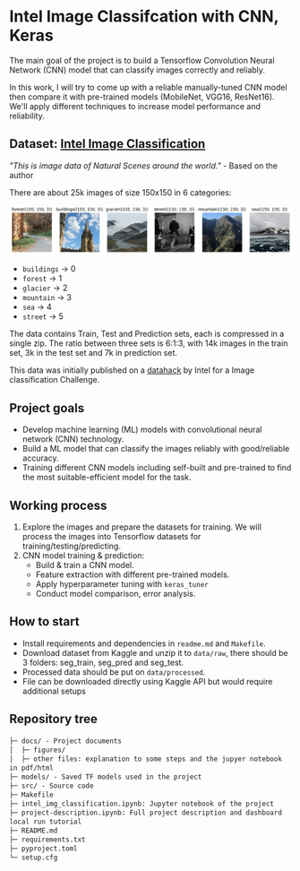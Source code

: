 # Intel Image Classifcation with CNN, Keras

The main goal of the project is to build a Tensorflow Convolution Neural Network (CNN) model that can classify images correctly and reliably.

In this work, I will try to come up with a reliable manually-tuned CNN model then compare it with pre-trained models (MobileNet, VGG16, ResNet16). We'll apply different techniques to increase model performance and reliability.

## Dataset: [Intel Image Classification](https://www.kaggle.com/datasets/puneet6060/intel-image-classification)
*"This is image data of Natural Scenes around the world."* - Based on the author

There are about 25k images of size 150x150 in 6 categories:

![alt text](docs/figures/example_images.png)

- `buildings` -> 0
- `forest` -> 1
- `glacier` -> 2
- `mountain` -> 3
- `sea` -> 4
- `street` -> 5 

The data contains Train, Test and Prediction sets, each is compressed in a single zip. The ratio between three sets is 6:1:3, with 14k images in the train set, 3k in the test set and 7k in prediction set.

This data was initially published on a [datahack](https://datahack.analyticsvidhya.com) by Intel for a Image classification Challenge.

## Project goals
- Develop machine learning (ML) models with convolutional neural network (CNN) technology.
- Build a ML model that can classify the images reliably with good/reliable accuracy.
- Training different CNN models including self-built and pre-trained to find the most suitable-efficient model for the task.

## Working process
1. Explore the images and prepare the datasets for training. We will process the images into Tensorflow datasets for training/testing/predicting.
2. CNN model training & prediction:
    - Build & train a CNN model.
    - Feature extraction with different pre-trained models.
    - Apply hyperparameter tuning with `keras_tuner`
    - Conduct model comparison, error analysis.

## How to start
- Install requirements and dependencies in `readme.md` and `Makefile`.
- Download dataset from Kaggle and unzip it to `data/raw`, there should be 3 folders: seg_train, seg_pred and seg_test.
- Processed data should be put on `data/processed`.
- File can be downloaded directly using Kaggle API but would require additional setups

## Repository tree
    ├─ docs/ - Project documents
    │  ├─ figures/
    │  ├─ other files: explanation to some steps and the jupyer notebook in pdf/html
    ├─ models/ - Saved TF models used in the project
    ├─ src/ - Source code
    ├─ Makefile
    ├─ intel_img_classification.ipynb: Jupyter notebook of the project
    ├─ project-description.ipynb: Full project description and dashboard local run tutorial
    ├─ README.md
    ├─ requirements.txt
    ├─ pyproject.toml
    └─ setup.cfg
